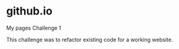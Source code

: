# github.io
My pages
 Challenge 1
 
 This challenge was to refactor existing code for a working website.
